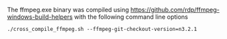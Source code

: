 The ffmpeg.exe binary was compiled using https://github.com/rdp/ffmpeg-windows-build-helpers with the following command line options
```
./cross_compile_ffmpeg.sh --ffmpeg-git-checkout-version=n3.2.1 
```

